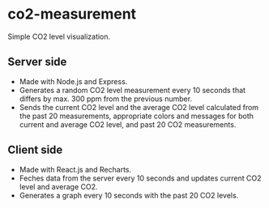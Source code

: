# co2-measurement
Simple CO2 level visualization.

## Server side
* Made with Node.js and Express.
* Generates a random CO2 level measurement every 10 seconds that differs by max. 300 ppm from the previous number.
* Sends the current CO2 level and the average CO2 level calculated from the past 20 measurements, appropriate colors
  and messages for both current and average CO2 level, and past 20 CO2 measurements.

## Client side
* Made with React.js and Recharts.
* Feches data from the server every 10 seconds and updates current CO2 level and average CO2.
* Generates a graph every 10 seconds with the past 20 CO2 levels.

